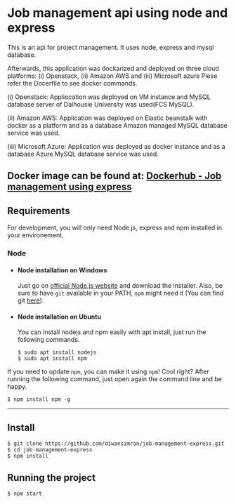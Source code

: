 # Job management api using node and express

This is an api for project management. It uses node, express and mysql database.

Afterwards, this application was dockarized and deployed on three cloud platforms: (i) Openstack, (ii) Amazon AWS and (iii) Microsoft azure 
Plese refer the Docerfile to see docker commands.

(i) Openstack: Appliocation was deployed on VM instance and MySQL database server of Dalhousie University was used(FCS MySQL).

(ii) Amazon AWS: Application was deployed on Elastic beanstalk with docker as a platform and as a database Amazon managed MySQL database service was used.

(iii) Microsoft Azure: Application was deployed as docker instance and as a database Azure MySQL database service was used. 

Docker image can be found at: [Dockerhub - Job management using express](https://hub.docker.com/r/simrandiwan/assignment4)
---
## Requirements

For development, you will only need Node.js, express and npm installed in your environement.

### Node
- #### Node installation on Windows

  Just go on [official Node.js website](https://nodejs.org/) and download the installer.
Also, be sure to have `git` available in your PATH, `npm` might need it (You can find git [here](https://git-scm.com/)).

- #### Node installation on Ubuntu

  You can install nodejs and npm easily with apt install, just run the following commands.

      $ sudo apt install nodejs
      $ sudo apt install npm

If you need to update `npm`, you can make it using `npm`! Cool right? After running the following command, just open again the command line and be happy.

    $ npm install npm -g


---

## Install

    $ git clone https://github.com/diwansimran/job-management-express.git
    $ cd job-management-express
    $ npm install

## Running the project

    $ npm start


